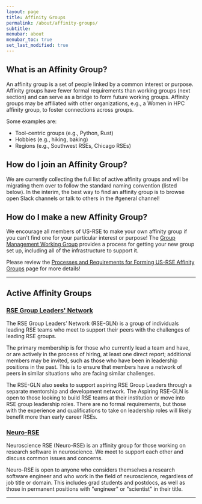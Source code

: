 ```yaml
---
layout: page
title: Affinity Groups
permalink: /about/affinity-groups/
subtitle: 
menubar: about
menubar_toc: true
set_last_modified: true
---
```


<h2>What is an Affinity Group?</h2>

An affinity group is a set of people linked by a common interest or purpose. Affinity
groups have fewer formal requirements than working groups (next section) and can serve
as a bridge to form future working groups. Affinity groups may be affiliated with
other organizations, e.g., a Women in HPC affinity group, to foster connections
across groups.

Some examples are:

- Tool-centric groups (e.g., Python, Rust)
- Hobbies (e.g., hiking, baking)
- Regions (e.g., Southwest RSEs, Chicago RSEs)

<h2>How do I join an Affinity Group?</h2>

We are currently collecting the full list of active affinity groups and will be
migrating them over to follow the standard naming convention (listed below). In
the interim, the best way to find an affinity group is to browse open Slack channels
or talk to others in the #general channel!

<h2>How do I make a new Affinity Group?</h2>

We encourage all members of US-RSE to make your own affinity group if you can't find
one for your particular interest or purpose! The
<a href="{{ site.baseurl }}/wg/group-management/">Group Management Working Group</a>
provides a process for getting your new group set up, including all of the infrastructure
to support it.

Please review the
<a href="{{ site.baseurl }}/wg/group-management/form-an-affinity-group" target="_blank">Processes and Requirements for Forming US-RSE Affinity Groups</a>
page for more details!

<hr>

<h2>Active Affinity Groups</h2>

<h3><a href="{{ site.baseurl }}/ag/rse-gln/">RSE Group Leaders' Network</a></h3>

The RSE Group Leaders’ Network (RSE-GLN) is a group of individuals leading RSE teams
who meet to support their peers with the challenges of leading RSE groups.  

The primary membership is for those who currently lead a team and have, or are
actively in the process of hiring, at least one direct report; additional members
may be invited, such as those who have been in leadership positions in the past. 
This is to ensure that members have a network of peers in similar situations who are
facing similar challenges.

The RSE-GLN also seeks to support aspiring RSE Group Leaders through a separate
mentorship and development network.  The Aspiring RSE-GLN is open to those looking to
build RSE teams at their institution or move into RSE group leadership roles.  There
are no formal requirements, but those with the experience and qualifications to take
on leadership roles will likely benefit more than early career RSEs. 

<h3><a href="{{ site.baseurl }}/ag/neuro-rse/">Neuro-RSE</a></h3>

Neuroscience RSE (Neuro-RSE) is an affinity group for those working on research software in neuroscience. We meet to support each other and discuss common issues and concerns.

Neuro-RSE is open to anyone who considers themselves a research software engineer and who work in the field of neuroscience, regardless of job title or domain. This includes grad students and postdocs, as well as those in permanent positions with "engineer" or "scientist" in their title.

<hr>
